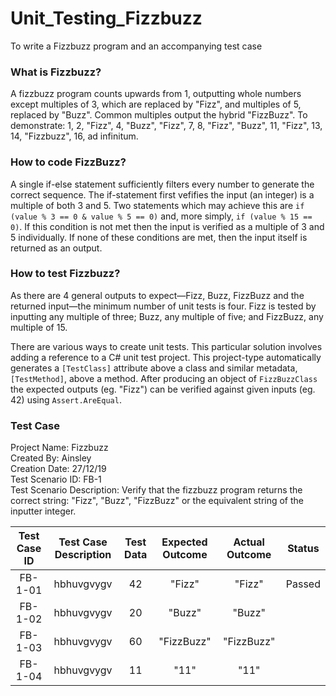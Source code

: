 # Unit_Testing_Fizzbuzz
To write a Fizzbuzz program and an accompanying test case

### What is Fizzbuzz?
A fizzbuzz program counts upwards from 1, outputting whole numbers except multiples of 3, which are replaced by "Fizz", and multiples of 5, replaced by "Buzz". Common multiples output the hybrid "FizzBuzz". To demonstrate: 1, 2, "Fizz", 4, "Buzz", "Fizz", 7, 8, "Fizz", "Buzz", 11, "Fizz", 13, 14, "Fizzbuzz", 16, ad infinitum.

### How to code FizzBuzz?
A single if-else statement sufficiently filters every number to generate the correct sequence. The if-statement first vefifies the input (an integer) is a multiple of both 3 and 5. Two statements which may achieve this are `if (value % 3 == 0 & value % 5 == 0)` and, more simply, `if (value % 15 == 0)`. If this condition is not met then the input is verified as a multiple of 3 and 5 individually. If none of these conditions are met, then the input itself is returned as an output.

### How to test Fizzbuzz?
As there are 4 general outputs to expect—Fizz, Buzz, FizzBuzz and the returned input—the minimum number of unit tests is four. Fizz is tested by inputting any multiple of three; Buzz, any multiple of five; and FizzBuzz, any multiple of 15.

There are various ways to create unit tests. This particular solution involves adding a reference to a C# unit test project. This project-type automatically generates a `[TestClass]` attribute above a class and similar metadata, `[TestMethod]`, above a method. After producing an object of `FizzBuzzClass` the expected outputs (eg. "Fizz") can be verified against given inputs (eg. 42) using `Assert.AreEqual`.

### Test Case
Project Name: Fizzbuzz  
Created By: Ainsley  
Creation Date: 27/12/19  
Test Scenario ID: FB-1  
Test Scenario Description: Verify that the fizzbuzz program returns the correct string: "Fizz", "Buzz", "FizzBuzz" or the equivalent string of the inputter integer.

|Test Case ID|Test Case Description|Test Data|Expected Outcome|Actual Outcome|Status|
|:----------:|:-------------------:|:-------:|:--------------:|:------------:|:----:|
|FB-1-01     |hbhuvgvygv           |42       |"Fizz"          |"Fizz"        |Passed|
|FB-1-02     |hbhuvgvygv           |20       |"Buzz"          |"Buzz"        |      |
|FB-1-03     |hbhuvgvygv           |60       |"FizzBuzz"      |"FizzBuzz"    |      |
|FB-1-04     |hbhuvgvygv           |11       |"11"            |"11"          |      |
